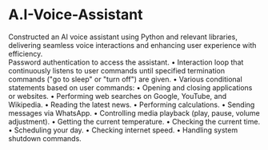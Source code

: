 # A.I-Voice-Assistant

Constructed an AI voice assistant using Python and relevant libraries, delivering seamless voice interactions and enhancing user experience with efficiency. <br>
 Password authentication to access the assistant.
• Interaction loop that continuously listens to user commands until specified termination commands ("go to sleep" or "turn off") are given.
• Various conditional statements based on user commands:
• Opening and closing applications or websites.
• Performing web searches on Google, YouTube, and Wikipedia.
• Reading the latest news.
• Performing calculations.
• Sending messages via WhatsApp.
• Controlling media playback (play, pause, volume adjustment).
• Getting the current temperature.
• Checking the current time.
• Scheduling your day.
• Checking internet speed.
• Handling system shutdown commands.
